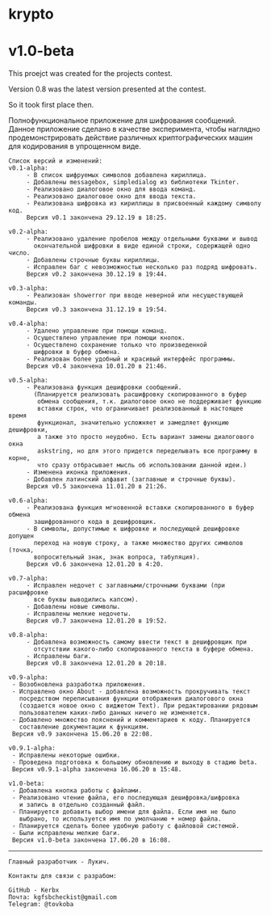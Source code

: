 # krypto
# v1.0-beta

This proejct was created for the projects contest.

Version 0.8 was the latest version presented at the contest.

So it took first place then.


Полнофункциональное приложение для шифрования сообщений.
    Данное приложение сделано в качестве эксперимента, чтобы наглядно
    продемонстрировать действие различных криптографических машин для
    кодирования в упрощенном виде.

    Список версий и изменений:
    v0.1-alpha:
	 	 - В список шифруемых символов добавлена кириллица.
         - Добавлены messagebox, simpledialog из библиотеки Tkinter.
         - Реализовано диалоговое окно для ввода команд.
         - Реализовано диалоговое окно для ввода текста.
         - Реализована шифровка из кириллицы в присвоенный каждому символу код.
         Версия v0.1 закончена 29.12.19 в 18:25.

    v0.2-alpha:
	 	 - Реализовано удаление пробелов между отдельными буквами и вывод
           окончательной шифровки в виде единой строки, содержащей одно число.
         - Добавлены строчные буквы кириллицы.
         - Исправлен баг с невозможностью несколько раз подряд шифровать.
         Версия v0.2 закончена 30.12.19 в 19:44.

    v0.3-alpha:
	 	 - Реализован showerror при вводе неверной или несуществующей команды.
         Версия v0.3 закончена 31.12.19 в 19:54.

    v0.4-alpha:
	 	 - Удалено управление при помощи команд.
         - Осуществлено управление при помощи кнопок.
         - Осуществлено сохранение только что произведенной
           шифровки в буфер обмена.
         - Реализован более удобный и красивый интерфейс программы.
         Версия v0.4 закончена 10.01.20 в 21:46.

    v0.5-alpha:
	 	 - Реализована функция дешифровки сообщений.
           (Планируется реализовать расшифровку скопированного в буфер
            обмена сообщения, т.к. диалоговое окно не поддерживает функцию
            вставки строк, что ограничивает реализованный в настоящее время
            функционал, значительно усложняет и замедляет функцию дешифровки,
            а также это просто неудобно. Есть вариант замены диалогового окна
            askstring, но для этого придется переделывать всю программу в корне,
            что сразу отбрасывает мысль об использовании данной идеи.)
         - Изменена иконка приложения.
         - Добавлен латинский алфавит (заглавные и строчные буквы).
         Версия v0.5 закончена 11.01.20 в 21:26.

    v0.6-alpha:
	 	 - Реализована функция мгновенной вставки скопированного в буфер обмена
           зашифрованного кода в дешифровщик.
         - В символы, допустимые к шифровке и последующей дешифровке допущен
           переход на новую строку, а также множество других символов (точка,
           вопросительный знак, знак вопроса, табуляция).
         Версия v0.6 закончена 12.01.20 в 4:20.

    v0.7-alpha:
	 	 - Исправлен недочет с заглавными/строчными буквами (при расшифровке
           все буквы выводились капсом).
         - Добавлены новые символы.
         - Исправлены мелкие недочеты.
         Версия v0.7 закончена 12.01.20 в 19:52.

    v0.8-alpha:
	 	 - Добавлена возможность самому ввести текст в дешифровщик при
           отсутствии какого-либо скопированного текста в буфере обмена.
         - Исправлены баги.
         Версия v0.8 закончена 12.01.20 в 20:18.

    v0.9-alpha:
	 - Возобновлена разработка приложения.
	 - Исправлено окно About - добавлена возможность прокручивать текст
	   посредством переписывания функции отображения диалогового окна
	   (создается новое окно с виджетом Text). При редактировании рядовым
	   пользователем каких-либо данных ничего не изменяется.
	 - Добавлено множество пояснений и комментариев к коду. Планируется
	   составление документации к функциям.
	 Версия v0.9 закончена 15.06.20 в 22:08.

    v0.9.1-alpha:
	 - Исправлены некоторые ошибки.
	 - Проведена подготовка к большому обновлению и выходу в стадию beta.
	 Версия v0.9.1-alpha закончена 16.06.20 в 15:48.

    v1.0-beta:
	 - Добавлена кнопка работы с файлами.
	 - Реализовано чтение файла, его последующая дешифровка/шифровка
	   и запись в отдельно созданный файл.
	 - Планируется добавить выбор имени для файла. Если имя не было
	   выбрано, то используется имя по умолчанию + номер файла.
	 - Планируется сделать более удобную работу с файловой системой.
	 - Были исправлены мелкие баги.
	 Версия v1.0-beta закончена 17.06.20 в 16:08.	 
--------------------------------------------------------------------------------------



    Главный разработчик - Лукич.

    Контакты для связи с разрабом:

	GitHub - Kerbx
	Почта: kgfsbcheckist@gmail.com
	Telegram: @tovkoba
 

